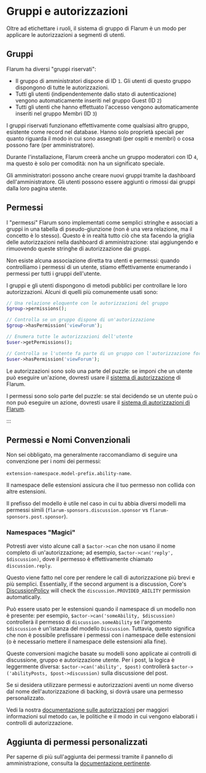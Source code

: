 # Gruppi e autorizzazioni

Oltre ad etichettare i ruoli, il sistema di gruppo di Flarum è un modo per applicare le autorizzazioni a segmenti di utenti.

## Gruppi

Flarum ha diversi "gruppi riservati":

- Il gruppo di amministratori dispone di ID `1`. Gli utenti di questo gruppo dispongono di tutte le autorizzazioni.
- Tutti gli utenti (indipendentemente dallo stato di autenticazione) vengono automaticamente inseriti nel gruppo Guest (ID `2`)
- Tutti gli utenti che hanno effettuato l'accesso vengono automaticamente inseriti nel gruppo Membri (ID `3`)

I gruppi riservati funzionano effettivamente come qualsiasi altro gruppo, esistente come record nel database. Hanno solo proprietà speciali per quanto riguarda il modo in cui sono assegnati (per ospiti e membri) o cosa possono fare (per amministratore).

Durante l'installazione, Flarum creerà anche un gruppo moderatori con ID `4`, ma questo è solo per comodità: non ha un significato speciale.

Gli amministratori possono anche creare nuovi gruppi tramite la dashboard dell'amministratore. Gli utenti possono essere aggiunti o rimossi dai gruppi dalla loro pagina utente.

## Permessi

I "permessi" Flarum sono implementati come semplici stringhe e associati a gruppi in una tabella di pseudo-giunzione (non è una vera relazione, ma il concetto è lo stesso). Questo è in realtà tutto ciò che sta facendo la griglia delle autorizzazioni nella dashboard di amministrazione: stai aggiungendo e rimuovendo queste stringhe di autorizzazione dai gruppi.

Non esiste alcuna associazione diretta tra utenti e permessi: quando controlliamo i permessi di un utente, stiamo effettivamente enumerando i permessi per tutti i gruppi dell'utente.

I gruppi e gli utenti dispongono di metodi pubblici per controllare le loro autorizzazioni. Alcuni di quelli più comunemente usati sono:

```php
// Una relazione eloquente con le autorizzazioni del gruppo
$group->permissions();

// Controlla se un gruppo dispone di un'autorizzazione
$group->hasPermission('viewForum');

// Enumera tutte le autorizzazioni dell'utente
$user->getPermissions();

// Controlla se l'utente fa parte di un gruppo con l'autorizzazione fornita
$user->hasPermission('viewForum');
```

Le autorizzazioni sono solo una parte del puzzle: se imponi che un utente può eseguire un'azione, dovresti usare il [sistema di autorizzazione](authorization.md) di Flarum.

I permessi sono solo parte del puzzle: se stai decidendo se un utente puù o non può eseguire un azione, dovresti usare il [sistema di autorizzazioni di Flarum](authorization.md).

:::

## Permessi e Nomi Convenzionali

Non sei obbligato, ma generalmente raccomandiamo di seguire una convenzione per i nomi dei permessi:

`extension-namespace.model-prefix.ability-name`.

Il namespace delle estensioni assicura che il tuo permesso non collida con altre estensioni.

Il prefisso del modello è utile nel caso in cui tu abbia diversi modelli ma permessi simili (`flarum-sponsors.discussion.sponsor` vs `flarum-sponsors.post.sponsor`).

### Namespaces "Magici"

Potresti aver visto alcune call a `$actor->can` che non usano il nome completo di un'autorizzazione; ad esempio, `$actor->can('reply', $discussion)`, dove il permesso è effettivamente chiamato `discussion.reply`.

Questo viene fatto nel core per rendere le call di autorizzazione più brevi e più semplici. Essentially, if the second argument is a discussion, Core's [DiscussionPolicy](https://github.com/flarum/framework/blob/4ecd9a9b2ff0e9ba42bb158f3f83bb3ddfc10853/framework/core/src/Discussion/Access/DiscussionPolicy.php#L39-L44) will check the `discussion.PROVIDED_ABILITY` permission automatically.

Può essere usato per le estensioni quando il namespace di un modello non è presente: per esempio, `$actor->can('someAbility, $discussion)` controllerà il permesso di `discussion.someAbility` se l'argomento `$discussion` è un'istanza del modello `Discussion`. Tuttavia, questo significa che non è possibile prefissare i permessi con i namespace delle estensioni (o è necessario mettere il namespace delle estensioni alla fine).

Queste conversioni magiche basate su modelli sono applicate ai controlli di discussione, gruppo e autorizzazione utente. Per i post, la logica è leggermente diversa: `$actor->can('ability', $post)` controllerà  `$actor->('abilityPosts, $post->discussion)`  sulla discussione del post.

Se si desidera utilizzare permessi e autorizzazioni aventi un nome diverso dal nome dell'autorizzazione di backing, si dovrà usare una permesso personalizzato.

Vedi la nostra [documentazione sulle autorizzazioni](authorization.md) per maggiori informazioni sul metodo `can`, le politiche e il modo in cui vengono elaborati i controlli di autorizzazione.

## Aggiunta di permessi personalizzati

Per saperne di più sull'aggiunta dei permessi tramite il pannello di amministrazione, consulta la [documentazione pertinente](admin.md).
